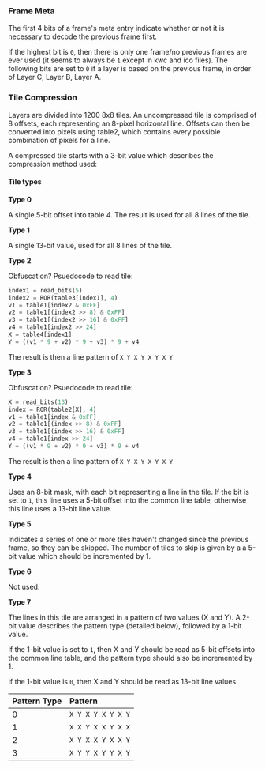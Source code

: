 ### Frame Meta

The first 4 bits of a frame's meta entry indicate whether or not it is necessary to decode the previous frame first. 

If the highest bit is `0`, then there is only one frame/no previous frames are ever used (it seems to always be `1` except in kwc and ico files).
The following bits are set to `0` if a layer is based on the previous frame, in order of Layer C, Layer B, Layer A.

### Tile Compression

Layers are divided into 1200 8x8 tiles. An uncompressed tile is comprised of 8 offsets, each representing an 8-pixel horizontal line. Offsets can then be converted into pixels using table2, which contains every possible combination of pixels for a line.

A compressed tile starts with a 3-bit value which describes the compression method used:

#### Tile types

**Type 0**

A single 5-bit offset into table 4. The result is used for all 8 lines of the tile.

**Type 1**

A single 13-bit value, used for all 8 lines of the tile.

**Type 2**

Obfuscation? Psuedocode to read tile:

```python
index1 = read_bits(5)
index2 = ROR(table3[index1], 4)
v1 = table1[index2 & 0xFF]
v2 = table1[(index2 >> 8) & 0xFF]
v3 = table1[(index2 >> 16) & 0xFF]
v4 = table1[index2 >> 24]
X = table4[index1]
Y = ((v1 * 9 + v2) * 9 + v3) * 9 + v4
```

The result is then a line pattern of `X Y X Y X Y X Y`

**Type 3**

Obfuscation? Psuedocode to read tile:

```python
X = read_bits(13)
index = ROR(table2[X], 4)
v1 = table1[index & 0xFF]
v2 = table1[(index >> 8) & 0xFF]
v3 = table1[(index >> 16) & 0xFF]
v4 = table1[index >> 24]
Y = ((v1 * 9 + v2) * 9 + v3) * 9 + v4
```

The result is then a line pattern of `X Y X Y X Y X Y`

**Type 4**

Uses an 8-bit mask, with each bit representing a line in the tile. If the bit is set to `1`, this line uses a 5-bit offset into the common line table, otherwise this line uses a 13-bit line value.

**Type 5**

Indicates a series of one or more tiles haven't changed since the previous frame, so they can be skipped. The number of tiles to skip is given by a a 5-bit value which should be incremented by 1.

**Type 6**

Not used.

**Type 7**

The lines in this tile are arranged in a pattern of two values (X and Y). A 2-bit value describes the pattern type (detailed below), followed by a 1-bit value.

If the 1-bit value is set to `1`, then X and Y should be read as 5-bit offsets into the common line table, and the pattern type should also be incremented by 1.

If the 1-bit value is `0`, then X and Y should be read as 13-bit line values.


| Pattern Type | Pattern |
|:-------------|:--------|
| 0 | `X Y X Y X Y X Y` |
| 1 | `X X Y X X Y X X` |
| 2 | `X Y X X Y X X Y` |
| 3 | `X Y Y X Y Y X Y` |